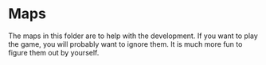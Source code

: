 # Maps

The maps in this folder are to help with the development. If you want to 
play the game, you will probably want to ignore them. It is much more fun
to figure them out by yourself.
